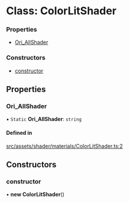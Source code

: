 # Class: ColorLitShader


### Properties

- [Ori\_AllShader](ColorLitShader.md#ori_allshader)

### Constructors

- [constructor](ColorLitShader.md#constructor)

## Properties

### Ori\_AllShader

▪ `Static` **Ori\_AllShader**: `string`

#### Defined in

[src/assets/shader/materials/ColorLitShader.ts:2](https://github.com/Orillusion/orillusion/blob/main/src/assets/shader/materials/ColorLitShader.ts#L2)

## Constructors

### constructor

• **new ColorLitShader**()
